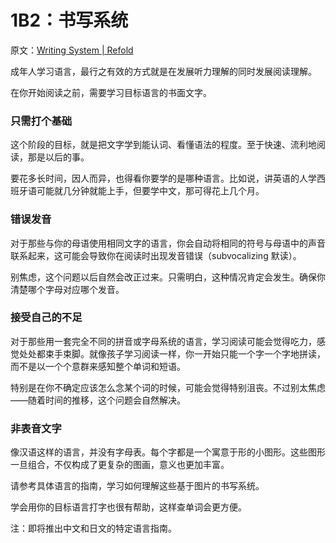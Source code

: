# 1B2：书写系统

原文：[Writing System | Refold](https://refold.la/roadmap/stage-1/b/writing-system)

成年人学习语言，最行之有效的方式就是在发展听力理解的同时发展阅读理解。

在你开始阅读之前，需要学习目标语言的书面文字。

### 只需打个基础

这个阶段的目标，就是把文字学到能认词、看懂语法的程度。至于快速、流利地阅读，那是以后的事。

要花多长时间，因人而异，也得看你要学的是哪种语言。比如说，讲英语的人学西班牙语可能就几分钟就能上手，但要学中文，那可得花上几个月。

### 错误发音

对于那些与你的母语使用相同文字的语言，你会自动将相同的符号与母语中的声音联系起来，这可能会导致你在阅读时出现发音错误（subvocalizing 默读）。

别焦虑，这个问题以后自然会改正过来。只需明白，这种情况肯定会发生。确保你清楚哪个字母对应哪个发音。

### 接受自己的不足

对于那些用一套完全不同的拼音或字母系统的语言，学习阅读可能会觉得吃力，感觉处处都束手束脚。就像孩子学习阅读一样，你一开始只能一个字一个字地拼读，而不是以一个个意群来感知整个单词和短语。

特别是在你不确定应该怎么念某个词的时候，可能会觉得特别沮丧。不过别太焦虑——随着时间的推移，这个问题会自然解决。

### 非表音文字

像汉语这样的语言，并没有字母表。每个字都是一个寓意于形的小图形。这些图形一旦组合，不仅构成了更复杂的图画，意义也更加丰富。

请参考具体语言的指南，学习如何理解这些基于图片的书写系统。

学会用你的目标语言打字也很有帮助，这样查单词会更方便。

注：即将推出中文和日文的特定语言指南。